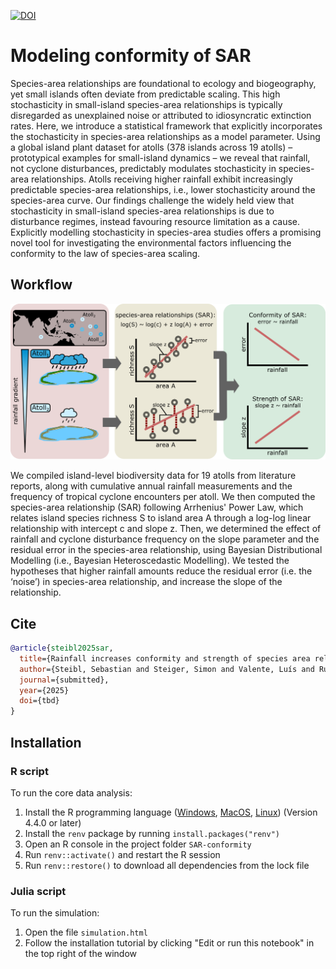 [![DOI](https://zenodo.org/badge/940970214.svg)](https://doi.org/10.5281/zenodo.15129174)

# Modeling conformity of SAR

Species-area relationships are foundational to ecology and biogeography, yet small islands often deviate from predictable scaling. This high stochasticity in small-island species-area relationships is typically disregarded as unexplained noise or attributed to idiosyncratic extinction rates. Here, we introduce a statistical framework that explicitly incorporates the stochasticity in species-area relationships as a model parameter. Using a global island plant dataset for atolls (378 islands across 19 atolls) – prototypical examples for small-island dynamics – we reveal that rainfall, not cyclone disturbances, predictably modulates stochasticity in species-area relationships. Atolls receiving higher rainfall exhibit increasingly predictable species-area relationships, i.e., lower stochasticity around the species-area curve. Our findings challenge the widely held view that stochasticity in small-island species-area relationships is due to disturbance regimes, instead favouring resource limitation as a cause. Explicitly modelling stochasticity in species-area studies offers a promising novel tool for investigating the environmental factors influencing the conformity to the law of species-area scaling. 

## Workflow

![](SAR_workflow.png)

We compiled island-level biodiversity data for 19 atolls from literature reports, along with cumulative annual rainfall measurements and the frequency of tropical cyclone encounters per atoll.
We then computed the species-area relationship (SAR) following Arrhenius' Power Law, which relates island species richness S to island area A through a log-log linear relationship with intercept c and slope z.
Then, we determined the effect of rainfall and cyclone disturbance frequency on the slope parameter and the residual error in the species-area relationship, using Bayesian Distributional Modelling (i.e., Bayesian Heteroscedastic Modelling).
We tested the hypotheses that higher rainfall amounts reduce the residual error (i.e. the ‘noise’) in species-area relationship, and increase the slope of the relationship.

## Cite

```bibtex
@article{steibl2025sar,
  title={Rainfall increases conformity and strength of species area relationships in atolls},
  author={Steibl, Sebastian and Steiger, Simon and Valente, Luís and Russell, James C},
  journal={submitted},
  year={2025}
  doi={tbd}
}
```

## Installation

### R script

To run the core data analysis:

1. Install the R programming language ([Windows](https://cran.r-project.org/bin/windows/), [MacOS](https://cran.r-project.org/bin/macosx/), [Linux](https://cran.r-project.org/bin/linux/)) (Version 4.4.0 or later)
2. Install the `renv` package by running `install.packages("renv")`
3. Open an R console in the project folder `SAR-conformity`
4. Run `renv::activate()` and restart the R session
5. Run `renv::restore()` to download all dependencies from the lock file

### Julia script

To run the simulation:

1. Open the file `simulation.html` 
2. Follow the installation tutorial by clicking "Edit or run this notebook" in the top right of the window
